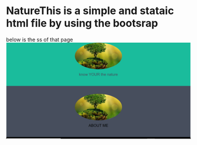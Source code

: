 # NatureThis is a simple and stataic html file by using the bootsrap
below is the ss of that page
<img src="images/Nature.png">
